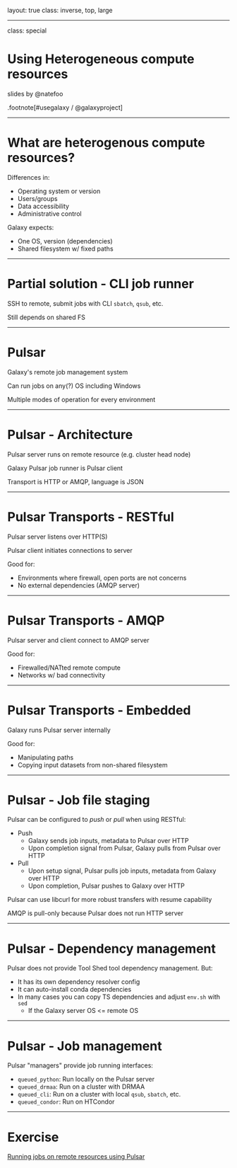 layout: true
class: inverse, top, large

---
class: special
# Using Heterogeneous compute resources

slides by @natefoo

.footnote[\#usegalaxy / @galaxyproject]

---
# What are heterogenous compute resources?

Differences in:
- Operating system or version
- Users/groups
- Data accessibility
- Administrative control

Galaxy expects:
- One OS, version (dependencies)
- Shared filesystem w/ fixed paths

---
# Partial solution - CLI job runner

SSH to remote, submit jobs with CLI `sbatch`, `qsub`, etc.

Still depends on shared FS

---
# Pulsar

Galaxy's remote job management system

Can run jobs on any(?) OS including Windows

Multiple modes of operation for every environment

---
# Pulsar - Architecture

Pulsar server runs on remote resource (e.g. cluster head node)

Galaxy Pulsar job runner is Pulsar client

Transport is HTTP or AMQP, language is JSON

---
# Pulsar Transports - RESTful

Pulsar server listens over HTTP(S)

Pulsar client initiates connections to server

Good for:
- Environments where firewall, open ports are not concerns
- No external dependencies (AMQP server)

---
# Pulsar Transports - AMQP

Pulsar server and client connect to AMQP server

Good for:
- Firewalled/NATted remote compute
- Networks w/ bad connectivity

---
# Pulsar Transports - Embedded

Galaxy runs Pulsar server internally

Good for:
- Manipulating paths
- Copying input datasets from non-shared filesystem

---
# Pulsar - Job file staging

Pulsar can be configured to *push* or *pull* when using RESTful:
- Push
  - Galaxy sends job inputs, metadata to Pulsar over HTTP
  - Upon completion signal from Pulsar, Galaxy pulls from Pulsar over HTTP
- Pull
  - Upon setup signal, Pulsar pulls job inputs, metadata from Galaxy over HTTP
  - Upon completion, Pulsar pushes to Galaxy over HTTP

Pulsar can use libcurl for more robust transfers with resume capability

AMQP is pull-only because Pulsar does not run HTTP server

---
# Pulsar - Dependency management

Pulsar does not provide Tool Shed tool dependency management. But:
- It has its own dependency resolver config
- It can auto-install conda dependencies
- In many cases you can copy TS dependencies and adjust `env.sh` with `sed`
  - If the Galaxy server OS <= remote OS

---
# Pulsar - Job management

Pulsar "managers" provide job running interfaces:
- `queued_python`: Run locally on the Pulsar server
- `queued_drmaa`: Run on a cluster with DRMAA
- `queued_cli`: Run on a cluster with local `qsub`, `sbatch`, etc.
- `queued_condor`: Run on HTCondor

---
# Exercise

[Running jobs on remote resources using Pulsar](https://github.com/martenson/dagobah-training/blob/master/advanced/005-compute-cluster/ex3-pulsar.md)
